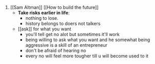 1. [[Sam Altman]] [[How to build the future]] 
	- **Take risks earlier in life**: 
		- ​nothing to lose.
		- history belongs to doers not talkers
	- [[ask]] for what you want
		- you'll tell get no alot but sometimes it'll work
		- being willing to ask what you want and he somewhat being aggressive is a skill of an entrepreneur
		- don't be afraid of hearing no
		- every no will feel more tougher till u will become used to it
